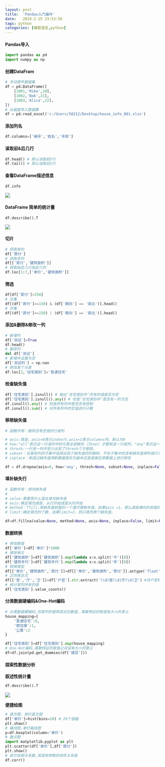 ```yaml
---
layout: post
title:  'Pandas入门操作'
date:   2019-2-25 23:53:56
tags: python
categories: [编程语言,python]
---
```






#### Pandas导入

```python
import pandas as pd
import numpy as np
```

#### 创建DataFram

```python
# 手动穿件数据集
df = pd.DataFrame([
    [1001,'Mike',20],
    [1002,'Bob',21],
    [1003,'Alice',22],
])
# 从磁盘导入数据集
df = pd.read_excel('c:/Users/58212/Desktop/house_info_001.xlsx')
```

#### 添加列名

```python
df.columns=['编号','姓名','年龄']
```

#### 读取前&后几行

```python
df.head() # 默认读取前5行
df.tail() # 默认读取后5行
```

#### 查看DataFrame描述信息

```python
df.info
```

![](https://blog-1253533258.cos.ap-shanghai.myqcloud.com/2019-2-25/pandas_1.png)

#### DataFrame 简单的统计量

```
df.describe().T
```

![](https://blog-1253533258.cos.ap-shanghai.myqcloud.com/2019-2-25/pandas_2.png)

#### 切片

```python
# 获取单列
df['首付']
# 获取多列
df[['首付','建筑面积']]
# 获取指定几行指定几列
df.loc[1:7,['单价','建筑面积']]
```

#### 筛选

```python
df[df['首付']>250]
# 交集
df[(df['首付']>=150) & (df['朝向'] == '南北')].head()
# 并集
df[(df['首付']>=150) | (df['朝向'] == '南北')].head()
```

#### 添加&删除&修改一列

```python
# 新增列
df['测试']=True
df.head()
# 删除列
del df['测试']
# 新增并设置为空
df['测试列'] = np.nan
# 修改某个元素
df.loc[2,'住宅类别']='普通住宅'
```

#### 检查缺失值

```python
df['住宅类别'].isnull() # 输出‘住宅类别中’所有的值是否为空
df['住宅类别'].isnull().any() # 检查‘住宅类别中’是否有一列为空
df.isnull().any() # 检查所有列中是否含有控制
df.isnull().sum() # 对所有列中的空值进行计数
```

#### 移除缺失值

```python
# 函数作用：删除含有空值的行或列

# axis:维度，axis=0表示index行,axis=1表示columns列，默认为0
# how:"all"表示这一行或列中的元素全部缺失（为nan）才删除这一行或列，"any"表示这一行或列中只要有元素缺失，就删除这一行或列
# thresh:一行或一列中至少出现了thresh个才删除。
# subset：在某些列的子集中选择出现了缺失值的列删除，不在子集中的含有缺失值得列或行不会删除（有axis决定是行还是列）
# inplace：刷选过缺失值得新数据是存为副本还是直接在原数据上进行修改

df = df.dropna(axis=0, how='any', thresh=None, subset=None, inplace=False)
```

#### 填补缺失行

```python
# 函数作用：填充缺失值
# 
# value:需要用什么值去填充缺失值
# axis:确定填充维度，从行开始或是从列开始
# method：ffill:用缺失值前面的一个值代替缺失值，如果axis =1，那么就是横向的前面的值替换后面的缺失值，如果axis=0，那么则是上面的值替换下面的缺失值。backfill/bfill，缺失值后面的一个值代替前面的缺失值。注意这个参数不能与value同时出现
# limit:确定填充的个数，如果limit=2，则只填充两个缺失值。

df=df.fillna(value=None, method=None, axis=None, inplace=False, limit=None, downcast=None, **kwargs)
```

#### 数据转换

```python
# 修改数值
df['单价']=df['单价']*1000
# 移除单位
df['建筑面积']=df['建筑面积'].map(lambda x:x.split('平')[0])
df['建筑年代']=df['建筑年代'].map(lambda x:x.split('年')[0])
# 转换类型
df[['单价','建筑面积','首付']]=df[['单价','建筑面积','首付']].astype('float')
# 正则表达式
df[['室','厅','卫']]=df['户型'].str.extract('(\d)室(\d)厅(\d)卫') #将户型转成了3列
# 统计某列所有的值
df['住宅类别'].value_counts()
```

#### 分类数据硬编码&One-Hot编码

```python
# 分类数据硬编码,将某列的值转成对应数值，离散特征的取值有大小的意义
house_mapping={
    '普通住宅':0,
    '商住楼':1,
    '公寓':2
}

df['住宅类别']=df['住宅类别'].map(house_mapping)
# One-Hot编码,离散特征的取值之间没有大小的意义
df=df.join(pd.get_dummies(df['楼层']))        
```

#### 探索性数据分析

**叙述性统计量**

```python
df.describe().T
```

![](https://blog-1253533258.cos.ap-shanghai.myqcloud.com/2019-2-25/pandas_3.png)

**便捷绘图**

```python
# 直方图，单价直方图
df['单价']=hist(bins=20) # 20个容器
plt.show()
# 箱线图,单价箱线图
p=df.boxplot(column='单价')
# 散点图
import matplotlib.pyplot as plt
plt.scatter(df['单价'],df['首付'])
plt.show()
# 皮尔逊相关系数,其其他参数的线性关系值
df.corr()
```

